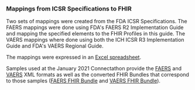 <h3><a name="ICSR Mappings"></a>Mappings from ICSR Specifications to FHIR</h3>
<p>Two sets of mappings were created from the FDA ICSR Specifications. The FAERS mappings were done using FDA's FAERS R2 Implementation Guide and mapping the specified elements to the FHIR Profiles in this guide.  The VAERS mappings where done using both the ICH ICSR R3 Implementation Guide and FDA's VAERS Regional Guide.</p>
<p>The mappings were expressed in an <a href="ICSR_Field_Listing_and_FHIR_Mapping.xlsx">Excel spreadsheet</a>.</p>
<p>Samples used at the January 2021 Connectathon provide the <a href="FAERS_EXAMPLE.xml">FAERS</a> and <a href="FAERS_EXAMPLE.xml">VAERS</a> XML formats as well as the converted FHIR Bundles that correspond to those samples (<a href="Bundle-ConnectathonFAERSBundle.html">FAERS FHIR Bundle</a> and <a href="Bundle-ConnectathonVAERSBundle.html">VAERS FHIR Bundle</a>).</p>

